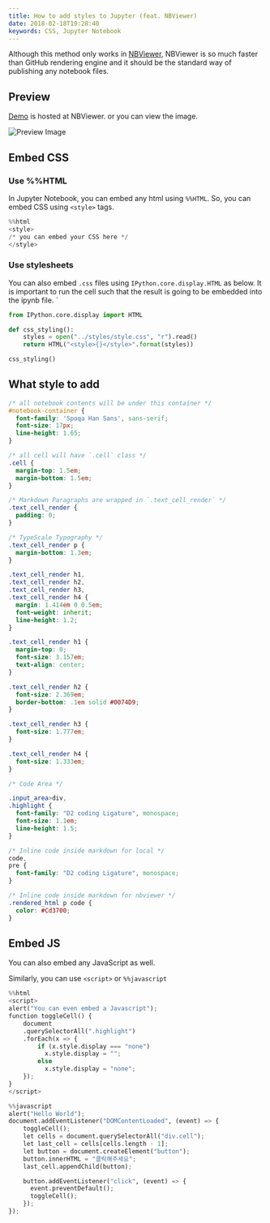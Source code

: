 ```yaml
---
title: How to add styles to Jupyter (feat. NBViewer)
date: 2018-02-18T19:28:40
keywords: CSS, Jupyter Notebook
---
```


Although this method only works in [NBViewer](https://nbviewer.jupyter.org/ 'NBViewer Website'), NBViewer is so much faster than GitHub rendering engine and it should be the standard way of publishing any notebook files.

## Preview

[Demo](https://nbviewer.jupyter.org/github/cynthia/pytudes/blob/CSS/ipynb/Cheryl.ipynb?flush_cache=true 'Demo') is hosted at NBViewer.
or you can view the image.

<img src="https://user-images.githubusercontent.com/2981167/36359589-9fcd4b86-14d1-11e8-929d-77f76149d6f1.png" alt="Preview Image" />

## Embed CSS

### Use %%HTML

In Jupyter Notebook, you can embed any html using `%%HTML`. So, you can embed CSS using `<style>` tags.

```python
%%html
<style>
/* you can embed your CSS here */
</style>
```

### Use stylesheets

You can also embed `.css` files using `IPython.core.display.HTML` as below. It is important to run the cell such that the result is going to be embedded into the ipynb file.
`

```python
from IPython.core.display import HTML

def css_styling():
    styles = open("../styles/style.css", "r").read()
    return HTML("<style>{}</style>".format(styles))

css_styling()
```

## What style to add

```CSS
/* all notebook contents will be under this container */
#notebook-container {
  font-family: 'Spoqa Han Sans', sans-serif;
  font-size: 17px;
  line-height: 1.65;
}

/* all cell will have `.cell` class */
.cell {
  margin-top: 1.5em;
  margin-bottom: 1.5em;
}

/* Markdown Paragraphs are wrapped in `.text_cell_render` */
.text_cell_render {
  padding: 0;
}

/* TypeScale Typography */
.text_cell_render p {
  margin-bottom: 1.3em;
}

.text_cell_render h1,
.text_cell_render h2,
.text_cell_render h3,
.text_cell_render h4 {
  margin: 1.414em 0 0.5em;
  font-weight: inherit;
  line-height: 1.2;
}

.text_cell_render h1 {
  margin-top: 0;
  font-size: 3.157em;
  text-align: center;
}

.text_cell_render h2 {
  font-size: 2.369em;
  border-bottom: .1em solid #0074D9;
}

.text_cell_render h3 {
  font-size: 1.777em;
}

.text_cell_render h4 {
  font-size: 1.333em;
}

/* Code Area */

.input_area>div,
.highlight {
  font-family: "D2 coding Ligature", monospace;
  font-size: 1.1em;
  line-height: 1.5;
}

/* Inline code inside markdown for local */
code,
pre {
  font-family: "D2 coding Ligature", monospace;
}

/* Inline code inside markdown for nbviewer */
.rendered_html p code {
  color: #Cd3700;
}
```

## Embed JS

You can also embed any JavaScript as well.

Similarly, you can use `<script>` or `%%javascript`

```python
%%html
<script>
alert("You can even embed a Javascript");
function toggleCell() {
    document
    .querySelectorAll(".highlight")
    .forEach(x => {
        if (x.style.display === "none")
          x.style.display = "";
        else
          x.style.display = "none";
    });
}
</script>
```

```python
%%javascript
alert("Hello World");
document.addEventListener("DOMContentLoaded", (event) => {
    toggleCell();
    let cells = document.querySelectorAll("div.cell");
    let last_cell = cells[cells.length - 1];
    let button = document.createElement("button");
    button.innerHTML = "클릭해주세요";
    last_cell.appendChild(button);

    button.addEventListener("click", (event) => {
      event.preventDefault();
      toggleCell();
    });
});
```
